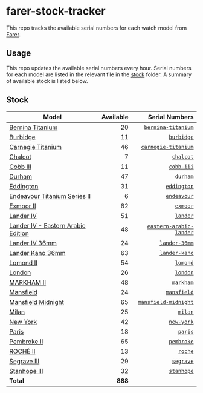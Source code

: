 # farer-stock-tracker

This repo tracks the available serial numbers for each watch model from [Farer](https://farer.com).

## Usage

This repo updates the available serial numbers every hour. Serial numbers for each model are listed in the relevant file in the [stock](./stock) folder. A summary of available stock is listed below.

## Stock

| Model | Available | Serial Numbers |
| ----- | --------: | -------------: |
| [Bernina Titanium](https://usd.farer.com/products/bernina-titanium) | 20 | [`bernina-titanium`](./stock/bernina-titanium) |
| [Burbidge](https://usd.farer.com/products/burbidge) | 11 | [`burbidge`](./stock/burbidge) |
| [Carnegie Titanium](https://usd.farer.com/products/carnegie-titanium) | 46 | [`carnegie-titanium`](./stock/carnegie-titanium) |
| [Chalcot](https://usd.farer.com/products/chalcot) | 7 | [`chalcot`](./stock/chalcot) |
| [Cobb III](https://usd.farer.com/products/cobb-iii) | 11 | [`cobb-iii`](./stock/cobb-iii) |
| [Durham](https://usd.farer.com/products/durham) | 47 | [`durham`](./stock/durham) |
| [Eddington](https://usd.farer.com/products/eddington) | 31 | [`eddington`](./stock/eddington) |
| [Endeavour Titanium Series II](https://usd.farer.com/products/endeavour) | 6 | [`endeavour`](./stock/endeavour) |
| [Exmoor II](https://usd.farer.com/products/exmoor) | 82 | [`exmoor`](./stock/exmoor) |
| [Lander IV](https://usd.farer.com/products/lander) | 51 | [`lander`](./stock/lander) |
| [Lander IV - Eastern Arabic Edition](https://usd.farer.com/products/eastern-arabic-lander) | 48 | [`eastern-arabic-lander`](./stock/eastern-arabic-lander) |
| [Lander IV 36mm](https://usd.farer.com/products/lander-36mm) | 24 | [`lander-36mm`](./stock/lander-36mm) |
| [Lander Kano 36mm](https://usd.farer.com/products/lander-kano) | 63 | [`lander-kano`](./stock/lander-kano) |
| [Lomond II](https://usd.farer.com/products/lomond) | 54 | [`lomond`](./stock/lomond) |
| [London](https://usd.farer.com/products/london) | 26 | [`london`](./stock/london) |
| [MARKHAM II](https://usd.farer.com/products/markham) | 48 | [`markham`](./stock/markham) |
| [Mansfield](https://usd.farer.com/products/mansfield) | 24 | [`mansfield`](./stock/mansfield) |
| [Mansfield Midnight](https://usd.farer.com/products/mansfield-midnight) | 65 | [`mansfield-midnight`](./stock/mansfield-midnight) |
| [Milan](https://usd.farer.com/products/milan) | 25 | [`milan`](./stock/milan) |
| [New York](https://usd.farer.com/products/new-york) | 42 | [`new-york`](./stock/new-york) |
| [Paris](https://usd.farer.com/products/paris) | 18 | [`paris`](./stock/paris) |
| [Pembroke II](https://usd.farer.com/products/pembroke) | 65 | [`pembroke`](./stock/pembroke) |
| [ROCHÉ II](https://usd.farer.com/products/roche) | 13 | [`roche`](./stock/roche) |
| [Segrave III](https://usd.farer.com/products/segrave) | 29 | [`segrave`](./stock/segrave) |
| [Stanhope III](https://usd.farer.com/products/stanhope) | 32 | [`stanhope`](./stock/stanhope) |
| **Total** | **888** | |
